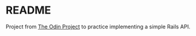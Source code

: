 # README

Project from [The Odin Project](https://www.theodinproject.com/courses/ruby-on-rails/lessons/kittens-api) to practice implementing a simple Rails API.
